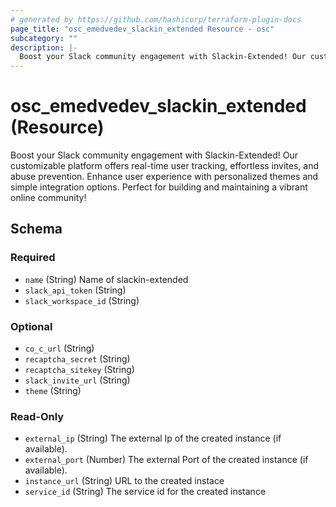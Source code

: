 ```yaml
---
# generated by https://github.com/hashicorp/terraform-plugin-docs
page_title: "osc_emedvedev_slackin_extended Resource - osc"
subcategory: ""
description: |-
  Boost your Slack community engagement with Slackin-Extended! Our customizable platform offers real-time user tracking, effortless invites, and abuse prevention. Enhance user experience with personalized themes and simple integration options. Perfect for building and maintaining a vibrant online community!
---
```


# osc_emedvedev_slackin_extended (Resource)

Boost your Slack community engagement with Slackin-Extended! Our customizable platform offers real-time user tracking, effortless invites, and abuse prevention. Enhance user experience with personalized themes and simple integration options. Perfect for building and maintaining a vibrant online community!



<!-- schema generated by tfplugindocs -->
## Schema

### Required

- `name` (String) Name of slackin-extended
- `slack_api_token` (String)
- `slack_workspace_id` (String)

### Optional

- `co_c_url` (String)
- `recaptcha_secret` (String)
- `recaptcha_sitekey` (String)
- `slack_invite_url` (String)
- `theme` (String)

### Read-Only

- `external_ip` (String) The external Ip of the created instance (if available).
- `external_port` (Number) The external Port of the created instance (if available).
- `instance_url` (String) URL to the created instace
- `service_id` (String) The service id for the created instance
